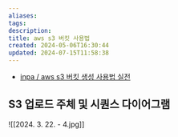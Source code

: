 ```yaml
---
aliases: 
tags: 
description:
title: aws s3 버킷 사용법
created: 2024-05-06T16:30:44
updated: 2024-07-15T11:58:38
---
```

- [inpa / aws s3 버킷 생성 사용법 실전](https://inpa.tistory.com/entry/AWS-📚-S3-버킷-생성-사용법-실전-구축#)

## S3 업로드 주체 및 시퀀스 다이어그램

![[2024. 3. 22. - 4.jpg]]
